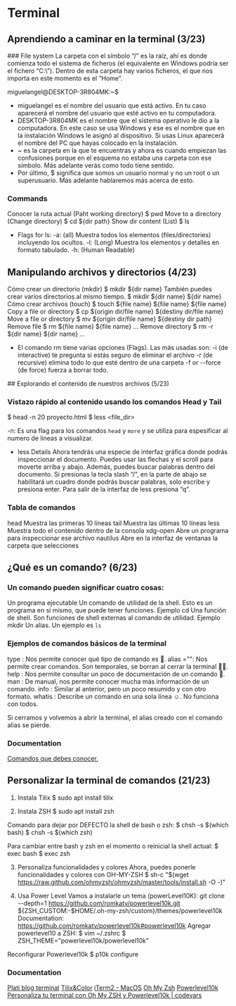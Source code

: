 # Terminal

## Aprendiendo a caminar en la terminal (3/23)
### File system
La carpeta con el símbolo “/” es la raíz, ahí es donde comienza todo el sistema de ficheros (el equivalente en Windows podría ser el fichero “C:\”). Dentro de esta carpeta hay varios ficheros, el que nos importa en este momento es el “Home”.

miguelangel@DESKTOP-3R804MK:~$
- miguelangel es el nombre del usuario que está activo. En tu caso aparecerá el nombre del usuario que esté activo en tu computadora.
- DESKTOP-3R804MK es el nombre que el sistema operativo le dio a la computadora. En este caso se usa Windows y ese es el nombre que en la instalación Windows le asignó al dispositivo. Si usas Linux aparecerá el nombre del PC que hayas colocado en la instalación.
- ~ es la carpeta en la que te encuentras y ahora es cuando empiezan las confusiones porque en el esquema no estaba una carpeta con ese símbolo. Más adelante verás como todo tiene sentido.
- Por último, $ significa que somos un usuario normal y no un root o un superusuario. Más adelante hablaremos más acerca de esto.

### Commands
Conocer la ruta actual (Paht working directory)
$ pwd
Move to a directory (Change directory)
$ cd ${dir path}
Show dir content (List)
$ ls
- Flags for ls:
    -a: (all) Muestra todos los elementos (files/directories) incluyendo los ocultos.
    -l: (Long) Muestra los elementos y detalles en formato tabulado.
    -h: (Human Readable)


## Manipulando archivos y directorios (4/23)

Cómo crear un directorio (mkdir)
$ mkdir ${dir name}
También puedes crear varios directorios al mismo tiempo.
$ mkdir ${dir name} ${dir name}
Cómo crear archivos (touch)
$ touch ${file name} ${file name} ${file name}
Copy a file or directory
$ cp ${origin dir/file name} ${destiny dir/file name}
Move a file or directory
$ mv ${origin dir/file name} ${destiny dir path}
Remove file
$ rm ${file name} ${file name} ...
Remove directory
$ rm -r ${dir name} ${dir name} ...
- El comando rm tiene varias opciones (Flags). Las más usadas son:
    -i (de interactive) te pregunta si estás seguro de eliminar el archivo
    -r (de recursive) elimina todo lo que esté dentro de una carpeta
    -f or --force (de force) fuerza a borrar todo.

## Explorando el contenido de nuestros archivos (5/23)
### Vistazo rápido al contenido usando los comandos Head y Tail
$ head -n 20 proyecto.html
$ less <file_dir>

-n: Es una flag para los comandos `head` y `more` y se utiliza para espesificar al numero de lineas a visualizar.

- less Details
Ahora tendrás una especie de interfaz gráfica donde podrás inspeccionar el documento. Puedes usar las flechas y el scroll para moverte arriba y abajo.
Además, puedes buscar palabras dentro del documento. Si presionas la tecla slash “/”, en la parte de abajo se habilitará un cuadro donde podrás buscar palabras, solo escribe y presiona enter.
Para salir de la interfaz de less presiona “q”.

### Tabla de comandos
head	Muestra las primeras 10 líneas
tail	Muestra las últimas 10 líneas
less	Muestra todo el contenido dentro de la consola
xdg-open	Abre un programa para inspeccionar ese archivo
nautilus	Abre en la interfaz de ventanas la carpeta que selecciones

## ¿Qué es un comando? (6/23)
### Un comando pueden significar cuatro cosas:
Un programa ejecutable
Un comando de utilidad de la shell. Esto es un programa en sí mismo, que puede tener funciones. Ejemplo cd
Una función de shell. Son funciones de shell externas al comando de utilidad. Ejemplo mkdir
Un alias. Un ejemplo es `ls`

### Ejemplos de comandos básicos de la terminal
type <comando>: Nos permite conocer qué tipo de comando es 🤔.
alias <alias>="<secuencia de comandos>": Nos permite crear comandos. Son temporales, se borran al cerrar la terminal 👶🏼.
help <comando>: Nos permite consultar un poco de documentación de un comando 📄.
man <comando>: De manual, nos permite conocer mucha más información de un comando.
info <comando>: Similar al anterior, pero un poco resumido y con otro formato.
whatis <comando>: Describe un comando en una sola línea ☺️. No funciona con todos.

Si cerramos y volvemos a abrir la terminal, el alias creado con el comando alias se pierde.

### Documentation
[Comandos que debes conocer.](https://platzi.com/blog/41-comandos-terminal/)

## Personalizar la terminal de comandos (21/23)
1. Instala Tilix
$ sudo apt install tilix

2. Instala ZSH
$ sudo apt install zsh

Comando para dejar por DEFECTO la shell de bash o zsh:
$ chsh -s $(which bash)
$ chsh -s $(which zsh)

Para cambiar entre bash y zsh en el momento o reinicial la shell actual:
$ exec bash
$ exec zsh

3. Personaliza funcionalidades y colores
Ahora, puedes ponerle funcionalidades y colores con OH-MY-ZSH
$ sh-c "$(wget https://raw.github.com/ohmyzsh/ohmyzsh/master/tools/install.sh -O -)"

4. Usa Power Level
Vamos a instalarle un tema (powerLevel10K):
git clone --depth=1 https://github.com/romkatv/powerlevel10k.git ${ZSH_CUSTOM:-$HOME/.oh-my-zsh/custom}/themes/powerlevel10k
Documentation: https://github.com/romkatv/powerlevel10k#powerlevel10k
Agregar powerlevel10 a ZSH:
$ vim ~/.zshrc
$ ZSH_THEME="powerlevel10k/powerlevel10k"

Reconfigurar Powerlevel10k
$ p10k configure

### Documentation
[Plati blog terminal](https://platzi.com/blog/terminal-en-big-sur-mas-bonita-que-nunca/)
[Tilix&Color](https://gnunn1.github.io/tilix-web/)
[iTerm2 - MacOS](https://iterm2.com/)
[Oh My Zsh](https://ohmyz.sh/)
[Powerlevel10k](https://github.com/romkatv/powerlevel10k)
[Personaliza tu terminal con Oh My ZSH y Powerlevel10k | codevars](https://www.edevars.com/blog/personalizar-terminal)